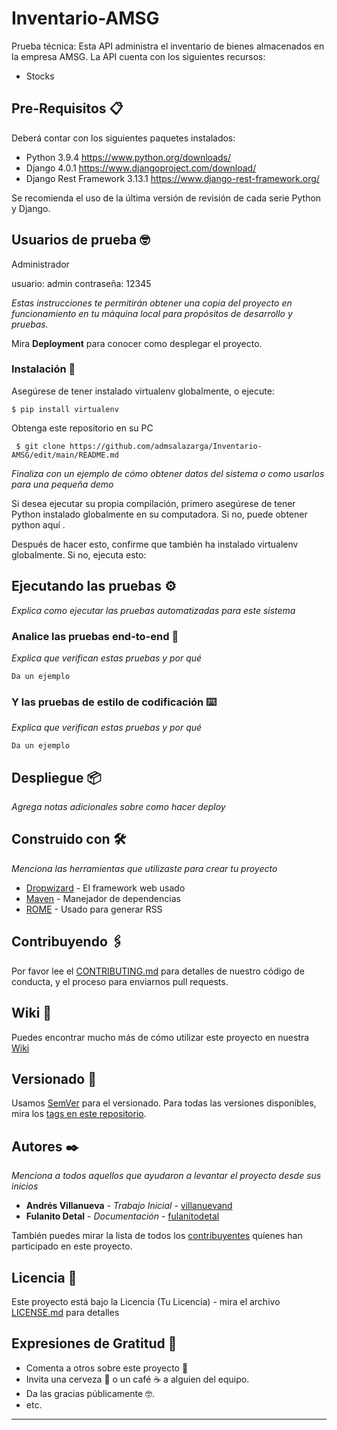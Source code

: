 # Inventario-AMSG

Prueba técnica: Esta API administra el inventario de bienes almacenados en la empresa AMSG. La API cuenta con los siguientes recursos:

* Stocks

## Pre-Requisitos 📋

Deberá contar con los siguientes paquetes instalados:

* Python 3.9.4 https://www.python.org/downloads/
* Django 4.0.1 https://www.djangoproject.com/download/ 
* Django Rest Framework 3.13.1 https://www.django-rest-framework.org/

Se recomienda el uso de la última versión de revisión de cada serie Python y Django.






## Usuarios de prueba 🤓

Administrador

usuario: admin
contraseña: 12345


_Estas instrucciones te permitirán obtener una copia del proyecto en funcionamiento en tu máquina local para propósitos de desarrollo y pruebas._

Mira **Deployment** para conocer como desplegar el proyecto.




### Instalación 🔧

Asegúrese de tener instalado virtualenv globalmente, o ejecute:

```
$ pip install virtualenv
```

Obtenga este repositorio en su PC

```
 $ git clone https://github.com/admsalazarga/Inventario-AMSG/edit/main/README.md
```

_Finaliza con un ejemplo de cómo obtener datos del sistema o como usarlos para una pequeña demo_


Si desea ejecutar su propia compilación, primero asegúrese de tener Python instalado globalmente en su computadora. Si no, puede obtener python aquí .

Después de hacer esto, confirme que también ha instalado virtualenv globalmente. Si no, ejecuta esto:




## Ejecutando las pruebas ⚙️

_Explica como ejecutar las pruebas automatizadas para este sistema_

### Analice las pruebas end-to-end 🔩

_Explica que verifican estas pruebas y por qué_

```
Da un ejemplo
```

### Y las pruebas de estilo de codificación ⌨️

_Explica que verifican estas pruebas y por qué_

```
Da un ejemplo
```

## Despliegue 📦

_Agrega notas adicionales sobre como hacer deploy_

## Construido con 🛠️

_Menciona las herramientas que utilizaste para crear tu proyecto_

* [Dropwizard](http://www.dropwizard.io/1.0.2/docs/) - El framework web usado
* [Maven](https://maven.apache.org/) - Manejador de dependencias
* [ROME](https://rometools.github.io/rome/) - Usado para generar RSS

## Contribuyendo 🖇️

Por favor lee el [CONTRIBUTING.md](https://gist.github.com/villanuevand/xxxxxx) para detalles de nuestro código de conducta, y el proceso para enviarnos pull requests.

## Wiki 📖

Puedes encontrar mucho más de cómo utilizar este proyecto en nuestra [Wiki](https://github.com/tu/proyecto/wiki)

## Versionado 📌

Usamos [SemVer](http://semver.org/) para el versionado. Para todas las versiones disponibles, mira los [tags en este repositorio](https://github.com/tu/proyecto/tags).

## Autores ✒️

_Menciona a todos aquellos que ayudaron a levantar el proyecto desde sus inicios_

* **Andrés Villanueva** - *Trabajo Inicial* - [villanuevand](https://github.com/villanuevand)
* **Fulanito Detal** - *Documentación* - [fulanitodetal](#fulanito-de-tal)

También puedes mirar la lista de todos los [contribuyentes](https://github.com/your/project/contributors) quíenes han participado en este proyecto. 

## Licencia 📄

Este proyecto está bajo la Licencia (Tu Licencia) - mira el archivo [LICENSE.md](LICENSE.md) para detalles

## Expresiones de Gratitud 🎁

* Comenta a otros sobre este proyecto 📢
* Invita una cerveza 🍺 o un café ☕ a alguien del equipo. 
* Da las gracias públicamente 🤓.
* etc.



---
